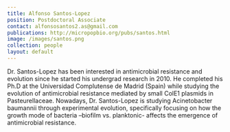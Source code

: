 ```yaml
---
title: Alfonso Santos-Lopez
position: Postdoctoral Associate
contact: alfonsosantos2.as@gmail.com
publications: http://micropopbio.org/pubs/santos.html
image: /images/santos.png
collection: people
layout: default
---
```

Dr. Santos-Lopez has been interested in antimicrobial resistance and evolution since he started his undergrad research in 2010. He completed his Ph.D at the Universidad Complutense de Madrid (Spain) while studying the evolution of antimicrobial resistance mediated by small ColE1 plasmids in Pasteurellaceae. Nowadays, Dr. Santos-Lopez is studying Acinetobacter baumannii through experimental evolution, specifically focusing on how the growth mode of bacteria –biofilm vs. planktonic- affects the emergence of antimicrobial resistance. 